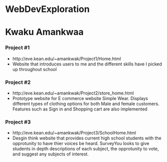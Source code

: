 # WebDevExploration

<h1>Kwaku Amankwaa</h1>

<h3>Project #1</h3>

<ul>
  
  <li>http://eve.kean.edu/~amankwak/Project1/Home.html</li>
  
  <li>Website that introduces users to me and the different skills have I picked up throughout school</li>

</ul>


<h3>Project #2</h3>

<ul>
  
  <li>http://eve.kean.edu/~amankwak/Project2/store_home.html</li>
  
  <li> Prototype website for E commerce website Simple Wear. Displays different types of clothing options for both Male and female customers. Features such as Sign in and Shopping cart are also implemented</li>
  
 </ul>
 
 
 <h3>Project #3</h3>
 
 <ul>
  
  <li>http://eve.kean.edu/~amankwak/Project3/SchoolHome.html</li>
  
  <li> Desgin think website that provides current high school students with the opprotunity to have thier voices be heard. SurveyYou looks to give students in depth descriptions of each subject, the opprotunity to vote, and suggest any subjects of interest. </li>
  
  
